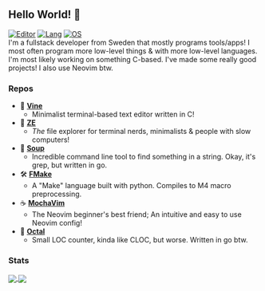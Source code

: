 Hello World! 👋
---------
[![Editor](https://img.shields.io/badge/Code%20Editor-Neovim-18e73a?logo=Neovim&logColor=18e73a&style=for-the-badge)](https://neovim.io)
[![Lang](https://img.shields.io/badge/Favourite%20Language-C-9d9d9d?logo=C&logoColor=9d9d9d&style=for-the-badge)](https://en.wikipedia.org/wiki/The_C_Programming_Language)
[![OS](https://img.shields.io/badge/Operating%20System-Fedora%20Linux-2b65d4?logo=fedora&logoColor=2b65d4&style=for-the-badge)](https://github.com/ElisStaaf/soup)  
I'm a fullstack developer from Sweden that mostly programs tools/apps! I most often program more low-level things & with more low-level languages. I'm most likely
working on something C-based. I've made some really good projects! I also use Neovim btw.

### Repos
* 📝 [**Vine**](https://github.com/ElisStaaf/vine)
  * Minimalist terminal-based text editor
    written in C!
* 📂 [**ZE**](https://github.com/ElisStaaf/ze)
  * *The* file explorer for terminal nerds,
    minimalists & people with slow computers!
* 🍲 [**Soup**](https://github.com/ElisStaaf/soup)
  * Incredible command line tool to find
    something in a string. Okay, it's grep,
    but written in go.
* 🛠️ [**FMake**](https://github.com/ElisStaaf/FMake)
  * A "Make" language built with python. Compiles to
    M4 macro preprocessing.
* ☕ [**MochaVim**](https://github.com/ElisStaaf/MochaVim)
  * The Neovim beginner's best friend;
    An intuitive and easy to use Neovim config!
* 🦑 [**Octal**](https://github.com/ElisStaaf/octal)
  * Small LOC counter, kinda like CLOC, but worse.
    Written in go btw.

### Stats
<a href="">
  <img align="center" src="https://github-readme-stats.vercel.app/api?username=ElisStaaf&theme=tokyonight&show_icons=true"/>
</a>
<a href="">
  <img align="center" src="https://github-readme-stats.vercel.app/api/top-langs/?username=ElisStaaf&theme=tokyonight&layout=compact"/>
</a>
